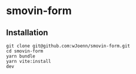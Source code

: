 # smovin-form

## Installation
```
git clone git@github.com:wJoenn/smovin-form.git
cd smovin-form
yarn bundle
yarn vite:install
dev
```
